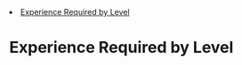 <Breadcrumbs>
<li class="is-active"><a href="#">Experience Required by Level</a></li>
</Breadcrumbs>

# Experience Required by Level

<Experience-Experience/>